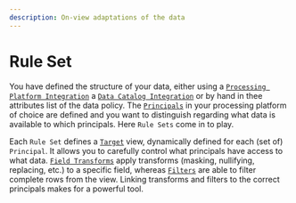 ```yaml
---
description: On-view adaptations of the data
---
```


# Rule Set

You have defined the structure of your data, either using a [`Processing Platform Integration`](../../reference/processing-platform-integrations/)  a [`Data Catalog Integration`](../../reference/data-catalog-integrations/) or by hand in thee attributes list of the data policy. The [`Principals`](../principals.md) in your processing platform of choice are defined and you want to distinguish regarding what data is available to which principals. Here `Rule Sets` come in to play.

Each `Rule Set` defines a [`Target`](target.md) view, dynamically defined for each (set of) `Principal`. It  allows you to carefully control what principals have access to what data. [`Field Transforms`](field-transform.md) apply transforms (masking, nullifying, replacing, etc.) to a specific field, whereas [`Filters`](filter.md) are able to filter complete rows from the view. Linking transforms and filters to the correct principals makes for a powerful tool.
